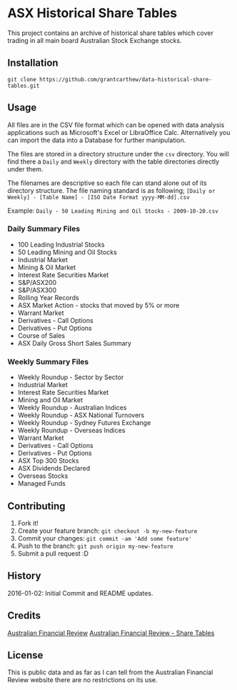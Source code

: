 # ASX Historical Share Tables

This project contains an archive of historical share tables which cover trading in all main board Australian Stock Exchange stocks.

## Installation

`git clone https://github.com/grantcarthew/data-historical-share-tables.git`

## Usage

All files are in the CSV file format which can be opened with data analysis
applications such as Microsoft's Excel or LibraOffice Calc. Alternatively
you can import the data into a Database for further manipulation.

The files are stored in a directory structure under the `csv` directory.
You will find there a `Daily` and `Weekly` directory with the table
directories directly under them.

The filenames are descriptive so each file can stand alone out of its
directory structure. The file naming standard is as following;
`[Daily or Weekly] - [Table Name] - [ISO Date Format yyyy-MM-dd].csv`

Example:
`Daily - 50 Leading Mining and Oil Stocks - 2009-10-20.csv`

### Daily Summary Files

*   100 Leading Industrial Stocks
*   50 Leading Mining and Oil Stocks
*   Industrial Market
*   Mining & Oil Market
*   Interest Rate Securities Market
*   S&P/ASX200
*   S&P/ASX300
*   Rolling Year Records
*   ASX Market Action - stocks that moved by 5% or more
*   Warrant Market
*   Derivatives - Call Options
*   Derivatives - Put Options
*   Course of Sales
*   ASX Daily Gross Short Sales Summary

### Weekly Summary Files

*   Weekly Roundup - Sector by Sector
*   Industrial Market
*   Interest Rate Securities Market
*   Mining and Oil Market
*   Weekly Roundup - Australian Indices
*   Weekly Roundup - ASX National Turnovers
*   Weekly Roundup - Sydney Futures Exchange
*   Weekly Roundup - Overseas Indices
*   Warrant Market
*   Derivatives - Call Options
*   Derivatives - Put Options
*   ASX Top 300 Stocks
*   ASX Dividends Declared
*   Overseas Stocks
*   Managed Funds

## Contributing

1.  Fork it!
2.  Create your feature branch: `git checkout -b my-new-feature`
3.  Commit your changes: `git commit -am 'Add some feature'`
4.  Push to the branch: `git push origin my-new-feature`
5.  Submit a pull request :D

## History

2016-01-02: Initial Commit and README updates.

## Credits

[Australian Financial Review](http://www.afr.com/)
[Australian Financial Review - Share Tables](http://www.afr.com/share_tables/#daily_tables)

## License

This is public data and as far as I can tell from the Australian
Financial Review website there are no restrictions on its use.
